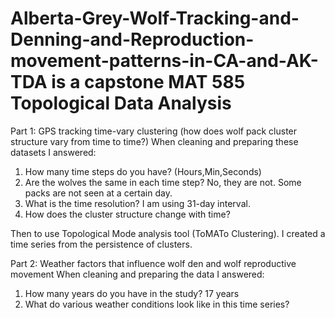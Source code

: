 # Alberta-Grey-Wolf-Tracking-and-Denning-and-Reproduction-movement-patterns-in-CA-and-AK-TDA is a capstone MAT 585 Topological Data Analysis 

Part 1: GPS tracking time-vary clustering (how does wolf pack cluster structure vary from time to time?)
When cleaning and preparing these datasets I answered:
1. How many time steps do you have? (Hours,Min,Seconds)
2. Are the wolves the same in each time step? No, they are not. Some packs are not seen at a certain day.
3.  What is the time resolution? I am using 31-day interval.
4.  How does the cluster structure change with time? 

Then to use Topological Mode analysis tool (ToMATo Clustering). I created a time series from the persistence of clusters.


Part 2: Weather factors that influence wolf den and wolf reproductive movement
When cleaning and preparing the data I answered:
1. How many years do you have in the study? 17 years
2. What do various weather conditions look like in this time series?

